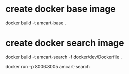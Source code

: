 # create docker base image

docker build -t amcart-base .





# create docker search image
docker build -t amcart-search -f docker/dev/Dockerfile .

docker run -p 8006:8005 amcart-search

